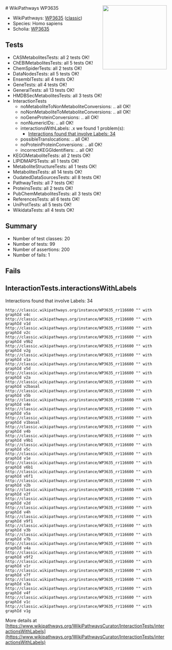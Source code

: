 <img style="float: right; width: 200px" src="https://upload.wikimedia.org/wikipedia/commons/thumb/8/83/Wplogo_with_text_500.png/640px-Wplogo_with_text_500.png" />
# WikiPathways WP3635

* WikiPathways: [WP3635](https://wikipathways.org/pathways/WP3635) ([classic](https://classic.wikipathways.org/instance/WP3635))
* Species: Homo sapiens
* Scholia: [WP3635](https://scholia.toolforge.org/wikipathways/WP3635)
## Tests
* CASMetabolitesTests: all 2 tests OK!
* ChEBIMetabolitesTests: all 5 tests OK!
* ChemSpiderTests: all 2 tests OK!
* DataNodesTests: all 5 tests OK!
* EnsemblTests: all 4 tests OK!
* GeneTests: all 4 tests OK!
* GeneralTests: all 13 tests OK!
* HMDBSecMetabolitesTests: all 3 tests OK!
* InteractionTests
    * noMetaboliteToNonMetaboliteConversions: .. all OK!
    * noNonMetaboliteToMetaboliteConversions: .. all OK!
    * noGeneProteinConversions: .. all OK!
    * nonNumericIDs: .. all OK!
    * interactionsWithLabels: .x we found 1 problem(s):
        * [Interactions found that involve Labels: 34](#fe97a8fa)
    * possibleTranslocations: .. all OK!
    * noProteinProteinConversions: .. all OK!
    * incorrectKEGGIdentifiers: .. all OK!
* KEGGMetaboliteTests: all 2 tests OK!
* LIPIDMAPSTests: all 1 tests OK!
* MetaboliteStructureTests: all 1 tests OK!
* MetabolitesTests: all 14 tests OK!
* OudatedDataSourcesTests: all 8 tests OK!
* PathwayTests: all 7 tests OK!
* ProteinsTests: all 2 tests OK!
* PubChemMetabolitesTests: all 3 tests OK!
* ReferencesTests: all 6 tests OK!
* UniProtTests: all 5 tests OK!
* WikidataTests: all 4 tests OK!


## Summary

* Number of test classes: 20
* Number of tests: 99
* Number of assertions: 200
* Number of fails: 1

## Fails

<a name="fe97a8fa" />

## InteractionTests.interactionsWithLabels

Interactions found that involve Labels: 34
```
http://classic.wikipathways.org/instance/WP3635_rr116600 "" with graphId v4c
http://classic.wikipathways.org/instance/WP3635_rr116600 "" with graphId v1d
http://classic.wikipathways.org/instance/WP3635_rr116600 "" with graphId v2c
http://classic.wikipathways.org/instance/WP3635_rr116600 "" with graphId v9b2
http://classic.wikipathways.org/instance/WP3635_rr116600 "" with graphId v2g
http://classic.wikipathways.org/instance/WP3635_rr116600 "" with graphId v1a
http://classic.wikipathways.org/instance/WP3635_rr116600 "" with graphId v5d
http://classic.wikipathways.org/instance/WP3635_rr116600 "" with graphId v2a
http://classic.wikipathways.org/instance/WP3635_rr116600 "" with graphId v2basal
http://classic.wikipathways.org/instance/WP3635_rr116600 "" with graphId v5b
http://classic.wikipathways.org/instance/WP3635_rr116600 "" with graphId v4e
http://classic.wikipathways.org/instance/WP3635_rr116600 "" with graphId v5a
http://classic.wikipathways.org/instance/WP3635_rr116600 "" with graphId v1basal
http://classic.wikipathways.org/instance/WP3635_rr116600 "" with graphId v4b
http://classic.wikipathways.org/instance/WP3635_rr116600 "" with graphId v9b1
http://classic.wikipathways.org/instance/WP3635_rr116600 "" with graphId v5c
http://classic.wikipathways.org/instance/WP3635_rr116600 "" with graphId v1e
http://classic.wikipathways.org/instance/WP3635_rr116600 "" with graphId v6b1
http://classic.wikipathways.org/instance/WP3635_rr116600 "" with graphId v6f1
http://classic.wikipathways.org/instance/WP3635_rr116600 "" with graphId v2b
http://classic.wikipathways.org/instance/WP3635_rr116600 "" with graphId v2f
http://classic.wikipathways.org/instance/WP3635_rr116600 "" with graphId v2d
http://classic.wikipathways.org/instance/WP3635_rr116600 "" with graphId v4h
http://classic.wikipathways.org/instance/WP3635_rr116600 "" with graphId v9f1
http://classic.wikipathways.org/instance/WP3635_rr116600 "" with graphId v3b
http://classic.wikipathways.org/instance/WP3635_rr116600 "" with graphId v7b
http://classic.wikipathways.org/instance/WP3635_rr116600 "" with graphId v4a
http://classic.wikipathways.org/instance/WP3635_rr116600 "" with graphId v9f2
http://classic.wikipathways.org/instance/WP3635_rr116600 "" with graphId v1r
http://classic.wikipathways.org/instance/WP3635_rr116600 "" with graphId v7f
http://classic.wikipathways.org/instance/WP3635_rr116600 "" with graphId v3a
http://classic.wikipathways.org/instance/WP3635_rr116600 "" with graphId v4f
http://classic.wikipathways.org/instance/WP3635_rr116600 "" with graphId v1c
http://classic.wikipathways.org/instance/WP3635_rr116600 "" with graphId v1g
```

More details at [https://www.wikipathways.org/WikiPathwaysCurator/InteractionTests/interactionsWithLabels](https://www.wikipathways.org/WikiPathwaysCurator/InteractionTests/interactionsWithLabels)

